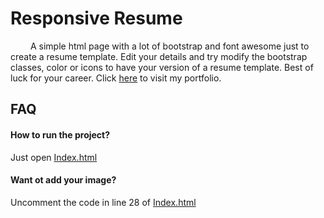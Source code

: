 
# Responsive Resume

&emsp;&emsp; A simple html page with a lot of bootstrap and font awesome just to create a resume template. Edit your details and try modify the bootstrap classes, color or icons to have your version of a resume template. Best of luck for your career. Click [here](https://rithikbanerjee.github.io/Responsive-Resume) to visit my portfolio. <br /> 

## FAQ

#### How to run the project?
Just open [Index.html](/Index.html)

#### Want ot add your image?
Uncomment the code in line 28 of [Index.html](/Index.html)

